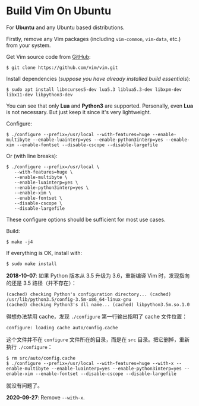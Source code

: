 # Build Vim On Ubuntu

For **Ubuntu** and any Ubuntu based distributions.

Firstly, remove any Vim packages (including `vim-common`, `vim-data`, etc.) from your system.

Get Vim source code from [GitHub](https://github.com/vim/vim):

```plain
$ git clone https://github.com/vim/vim.git
```

Install dependencies (*suppose you have already installed build essentials*):

```plain
$ sudo apt install libncurses5-dev lua5.3 liblua5.3-dev libxpm-dev libx11-dev libpython3-dev
```

You can see that only **Lua** and **Python3** are supported. Personally, even **Lua** is not necessary. But just keep it since it's very lightweight.

Configure:

```plain
$ ./configure --prefix=/usr/local --with-features=huge --enable-multibyte --enable-luainterp=yes --enable-python3interp=yes --enable-xim --enable-fontset --disable-cscope --disable-largefile
```

Or (with line breaks):

```plain
$ ./configure --prefix=/usr/local \
   --with-features=huge \
   --enable-multibyte \
   --enable-luainterp=yes \
   --enable-python3interp=yes \
   --enable-xim \
   --enable-fontset \
   --disable-cscope \
   --disable-largefile
```

These configure options should be sufficient for most use cases.

Build:

```plain
$ make -j4
```

If everything is OK, install with:

```plain
$ sudo make install
```

**2018-10-07**: 如果 Python 版本从 3.5 升级为 3.6，重新编译 Vim 时，发现指向的还是 3.5 路径（并不存在）：

```
(cached) checking Python's configuration directory... (cached) /usr/lib/python3.5/config-3.5m-x86_64-linux-gnu
(cached) checking Python3's dll name... (cached) libpython3.5m.so.1.0
```

得想办法禁用 cache，发现 `./configure` 第一行输出指明了 cache 文件位置：

```
configure: loading cache auto/config.cache
```

这个文件并不在 `configure` 文件所在的目录，而是在 `src` 目录。把它删掉，重新执行 `./configure`：

```
$ rm src/auto/config.cache
$ ./configure --prefix=/usr/local --with-features=huge --with-x --enable-multibyte --enable-luainterp=yes --enable-python3interp=yes --enable-xim --enable-fontset --disable-cscope --disable-largefile
```

就没有问题了。

**2020-09-27**: Remove `--with-x`.
